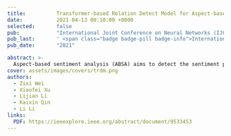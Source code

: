 ```yaml
---
title:          Transformer-based Relation Detect Model for Aspect-based Sentiment Analysis
date:           2021-04-13 00:10:00 +0800
selected:       false
pub:            "International Joint Conference on Neural Networks (IJCNN)"
pub_last:       ' <span class="badge badge-pill badge-info">International Joint Conference on Neural Networks (IJCNN)</span>'
pub_date:       "2021"

abstract: >-
  Aspect-based sentiment analysis (ABSA) aims to detect the sentiment polarities of a sentence with a given aspect. Aspect-term sentiment analysis (ATSA) is a subtask of ABSA, in ATSA, the aspect is given by aspect term: a word or a phrase in sentence. In previous work, most models apply attention mechanism or gating mechanism to capture the key part of the sentence and detect the sentiment polarity by classifying the weighted sum vector, which are regardless of the aspect information during the classification. However, same contexts may show different sentiment polarity with differnet aspects. For example, in sentence “The scene hunky waiters dub diner darling and it sounds like they mean it.” the context “dub diner dearling” shows negative polarity towards the aspect term “waiters”. But in sentence “The diner's husband dub diner darling.”, the same context would show neural polarity towards “husband”. The absent of aspect information would make model get a wrong result in some sentence. To solve this problem, we propose a model called Trasfomer-based context-aspect Relation Detect Model (TRDM), and add two special tokens “[CLSA]” and “[SEPA]” to specify the aspect term in the sentence. TRDM uses the embedding of two tyes of tokens (i.e. “[CLS]” and “[CLSA]”) for classification where “[CLS]” is used to represent the entire sentence in BERT. This scheme enable TRDM to combine the sentence information and aspect information in the step of sentiment polarity classification. We evaluate the performance of our model on two datasets: Restaurant dataset from SemEval2014 and MAMS from NLPCC 2020. Experiment results show that our model obtain noticeable improvement compared with state-of-art transfromer-based models.
cover: assets/images/covers/trdm.png
authors:
  - Zixi Wei
  - Xiaofei Xu
  - Lijian Li
  - Kaixin Qin
  - Li Li
links:
  PDF: https://ieeexplore.ieee.org/abstract/document/9533453
---
```

